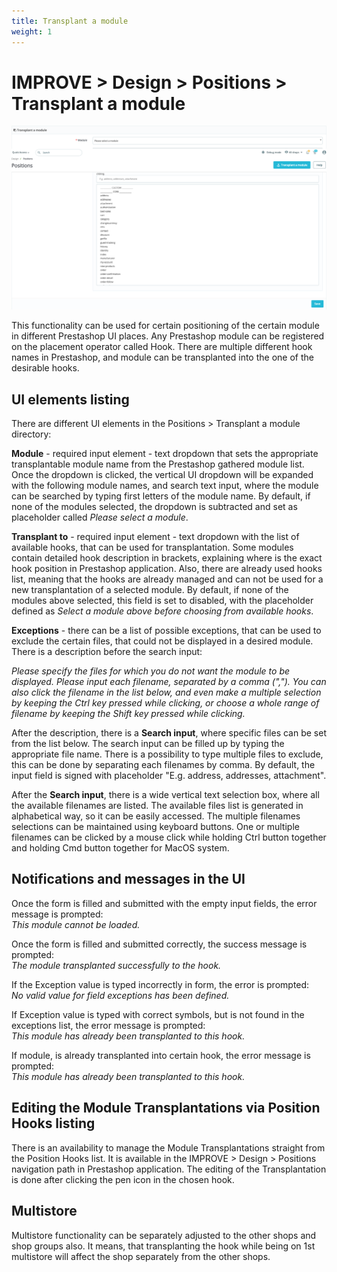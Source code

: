 ```yaml
---
title: Transplant a module
weight: 1
---
```

# IMPROVE > Design > Positions > Transplant a module

![Transplant a module](static/img/design-positions-transplant.png)

This functionality can be used for certain positioning of the certain module in different Prestashop UI places. Any Prestashop module can be registered on the placement operator called Hook. There are multiple different hook names in Prestashop, and module can be transplanted into the one of the desirable hooks.

## UI elements listing

There are different UI elements in the Positions > Transplant a module directory:

**Module** - required input element - text dropdown that sets the appropriate transplantable module name from the Prestashop gathered module list. Once the dropdown is clicked, the vertical UI dropdown will be expanded with the following module names, and search text input, where the module can be searched by typing first letters of the module name. By default, if none of the modules selected, the dropdown is subtracted and set as placeholder called _Please select a module_.

**Transplant to** - required input element - text dropdown with the list of available hooks, that can be used for transplantation. Some modules contain detailed hook description in brackets, explaining where is the exact hook position in Prestashop application. Also, there are already used hooks list, meaning that the hooks are already managed and can not be used for a new transplantation of a selected module. By default, if none of the modules above selected, this field is set to disabled, with the placeholder defined as _Select a module above before choosing from available hooks_. 

**Exceptions** - there can be a list of possible exceptions, that can be used to exclude the certain files, that could not be displayed in a desired module. There is a description before the search input:

_Please specify the files for which you do not want the module to be displayed.
Please input each filename, separated by a comma (",").
You can also click the filename in the list below, and even make a multiple selection by keeping the Ctrl key pressed while clicking, or choose a whole range of filename by keeping the Shift key pressed while clicking._

After the description, there is a **Search input**, where specific files can be set from the list below. The search input can be filled up by typing the appropriate file name. There is a possibility to type multiple files to exclude, this can be done by separating each filenames by comma. By default, the input field is signed with placeholder "E.g. address, addresses, attachment".

After the **Search input**, there is a wide vertical text selection box, where all the available filenames are listed. The available files list is generated in alphabetical way, so it can be easily accessed. The multiple filenames selections can be maintained using keyboard buttons. One or multiple filenames can be clicked by a mouse click while holding Ctrl button together and holding Cmd button together for MacOS system. 

## Notifications and messages in the UI

Once the form is filled and submitted with the empty input fields, the error message is prompted:<br>
_This module cannot be loaded._

Once the form is filled and submitted correctly, the success message is prompted:<br>
_The module transplanted successfully to the hook._

If the Exception value is typed incorrectly in form, the error is prompted:<br>
_No valid value for field exceptions has been defined._

If Exception value is typed with correct symbols, but is not found in the exceptions list, the error message is prompted:<br>
_This module has already been transplanted to this hook._

If module, is already transplanted into certain hook, the error message is prompted:<br>
_This module has already been transplanted to this hook._

## Editing the Module Transplantations via Position Hooks listing

There is an availability to manage the Module Transplantations straight from the Position Hooks list. It is available in the IMPROVE > Design > Positions navigation path in Prestashop application. The editing of the Transplantation is done after clicking the pen icon in the chosen hook. 

## Multistore

Multistore functionality can be separately adjusted to the other shops and shop groups also. It means, that transplanting the hook while being on 1st multistore will affect the shop separately from the other shops.
